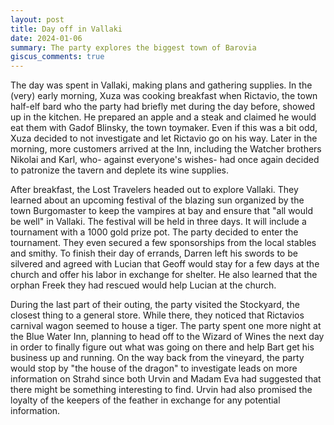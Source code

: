 ```yaml
---
layout: post
title: Day off in Vallaki
date: 2024-01-06
summary: The party explores the biggest town of Barovia
giscus_comments: true
---
```


The day was spent in Vallaki, making plans and gathering supplies. In the (very) early morning, Xuza was cooking breakfast when Rictavio, the town half-elf bard who the party had briefly met during the day before, showed up in the kitchen. He prepared an apple and a steak and claimed he would eat them with Gadof Blinsky, the town toymaker. Even if this was a bit odd, Xuza decided to not investigate and let Rictavio go on his way. Later in the morning, more customers arrived at the Inn, including the Watcher brothers Nikolai and Karl, who- against everyone's wishes- had once again decided to patronize the tavern and deplete its wine supplies.

After breakfast, the Lost Travelers headed out to explore Vallaki. They learned about an upcoming festival of the blazing sun organized by the town Burgomaster to keep the vampires at bay and ensure that "all would be well" in Vallaki. The festival will be held in three days. It will include a tournament with a 1000 gold prize pot. The party decided to enter the tournament. They even secured a few sponsorships from the local stables and smithy. To finish their day of errands, Darren left his swords to be silvered and agreed with Lucian that Geoff would stay for a few days at the church and offer his labor in exchange for shelter. He also learned that the orphan Freek they had rescued would help Lucian at the church.

During the last part of their outing, the party visited the Stockyard, the closest thing to a general store. While there, they noticed that Rictavios carnival wagon seemed to house a tiger. The party spent one more night at the Blue Water Inn, planning to head off to the Wizard of Wines the next day in order to finally figure out what was going on there and help Bart get his business up and running. On the way back from the vineyard, the party would stop by "the house of the dragon" to investigate leads on more information on Strahd since both Urvin and Madam Eva had suggested that there might be something interesting to find. Urvin had also promised the loyalty of the keepers of the feather in exchange for any potential information.

